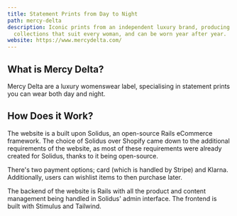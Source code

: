 ```yaml
---
title: Statement Prints from Day to Night
path: mercy-delta
description: Iconic prints from an independent luxury brand, producing small sustainable
  collections that suit every woman, and can be worn year after year.
website: https://www.mercydelta.com/
---
```


## What is Mercy Delta?

Mercy Delta are a luxury womenswear label, specialising in statement prints you can wear both day and night.

## How Does it Work?

The website is a built upon Solidus, an open-source Rails eCommerce framework. The choice of Solidus over Shopify came down to the additional requirements of the website, as most of these requirements were already created for Solidus, thanks to it being open-source.

There's two payment options; card (which is handled by Stripe) and Klarna. Additionally, users can wishlist items to then purchase later.

The backend of the website is Rails with all the product and content management being handled in Solidus' admin interface. The frontend is built with Stimulus and Tailwind.
